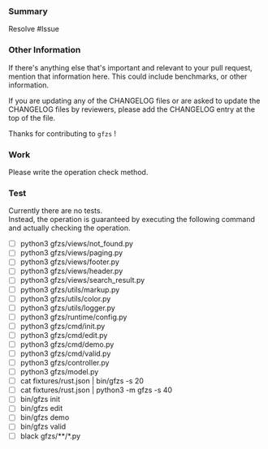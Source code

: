 ### Summary

Resolve #Issue

### Other Information

If there's anything else that's important and relevant to your pull
request, mention that information here. This could include
benchmarks, or other information.

If you are updating any of the CHANGELOG files or are asked to update the
CHANGELOG files by reviewers, please add the CHANGELOG entry at the top of the file.

Thanks for contributing to `gfzs` !


### Work

Please write the operation check method.


### Test

Currently there are no tests.  
Instead, the operation is guaranteed by executing the following command and actually checking the operation.

- [ ] python3 gfzs/views/not_found.py
- [ ] python3 gfzs/views/paging.py
- [ ] python3 gfzs/views/footer.py
- [ ] python3 gfzs/views/header.py
- [ ] python3 gfzs/views/search_result.py
- [ ] python3 gfzs/utils/markup.py
- [ ] python3 gfzs/utils/color.py
- [ ] python3 gfzs/utils/logger.py
- [ ] python3 gfzs/runtime/config.py
- [ ] python3 gfzs/cmd/init.py
- [ ] python3 gfzs/cmd/edit.py
- [ ] python3 gfzs/cmd/demo.py
- [ ] python3 gfzs/cmd/valid.py
- [ ] python3 gfzs/controller.py
- [ ] python3 gfzs/model.py
- [ ] cat fixtures/rust.json | bin/gfzs -s 20
- [ ] cat fixtures/rust.json | python3 -m gfzs -s 40
- [ ] bin/gfzs init
- [ ] bin/gfzs edit
- [ ] bin/gfzs demo
- [ ] bin/gfzs valid
- [ ] black gfzs/**/*.py
